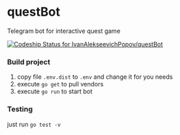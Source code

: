 # questBot
Telegram bot for interactive quest game

[ ![Codeship Status for IvanAlekseevichPopov/questBot](https://app.codeship.com/projects/c2497ce0-a3fb-0136-af89-3a4b3f330d9d/status?branch=master)](https://app.codeship.com/projects/307663)

### Build project
 1. copy file `.env.dist` to `.env` and change it for you needs
 2. execute `go get` to pull vendors
 3. execute `go run` to start bot
 
 ### Testing
 just run `go test -v`
